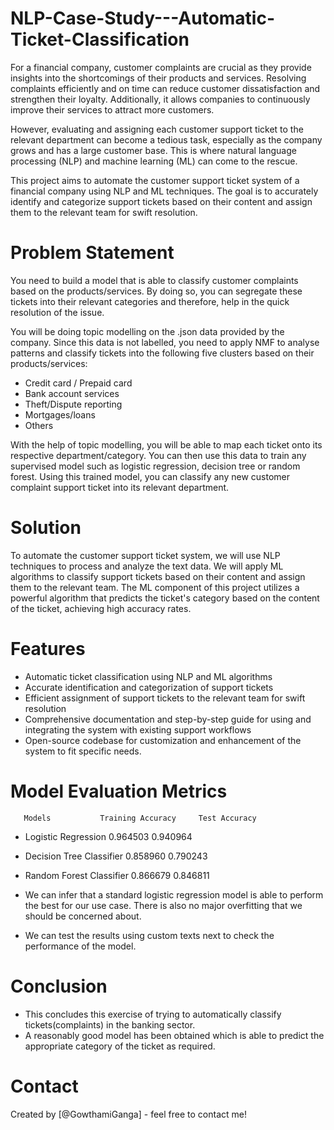 # NLP-Case-Study---Automatic-Ticket-Classification
For a financial company, customer complaints are crucial as they provide insights into the shortcomings of their products and services. Resolving complaints efficiently and on time can reduce customer dissatisfaction and strengthen their loyalty. Additionally, it allows companies to continuously improve their services to attract more customers.

However, evaluating and assigning each customer support ticket to the relevant department can become a tedious task, especially as the company grows and has a large customer base. This is where natural language processing (NLP) and machine learning (ML) can come to the rescue.

This project aims to automate the customer support ticket system of a financial company using NLP and ML techniques. The goal is to accurately identify and categorize support tickets based on their content and assign them to the relevant team for swift resolution.

# Problem Statement
You need to build a model that is able to classify customer complaints based on the products/services. By doing so, you can segregate these tickets into their relevant categories and therefore, help in the quick resolution of the issue.

You will be doing topic modelling on the .json data provided by the company. Since this data is not labelled, you need to apply NMF to analyse patterns and classify tickets into the following five clusters based on their products/services:

- Credit card / Prepaid card
- Bank account services
- Theft/Dispute reporting
- Mortgages/loans
- Others

With the help of topic modelling, you will be able to map each ticket onto its respective department/category. You can then use this data to train any supervised model such as logistic regression, decision tree or random forest. Using this trained model, you can classify any new customer complaint support ticket into its relevant department.

# Solution
To automate the customer support ticket system, we will use NLP techniques to process and analyze the text data. We will apply ML algorithms to classify support tickets based on their content and assign them to the relevant team. The ML component of this project utilizes a powerful algorithm that predicts the ticket's category based on the content of the ticket, achieving high accuracy rates.

# Features
- Automatic ticket classification using NLP and ML algorithms
- Accurate identification and categorization of support tickets
- Efficient assignment of support tickets to the relevant team for swift resolution
- Comprehensive documentation and step-by-step guide for using and integrating the system with existing support workflows
- Open-source codebase for customization and enhancement of the system to fit specific needs.

# Model Evaluation Metrics
       Models           Training Accuracy	  Test Accuracy
- Logistic Regression	       0.964503	    0.940964
- Decision Tree Classifier	       0.858960	    0.790243
- Random Forest Classifier	       0.866679	    0.846811

- We can infer that a standard logistic regression model is able to perform the best for our use case. There is also no major overfitting that we should be concerned about.
- We can test the results using custom texts next to check the performance of the model.

# Conclusion
- This concludes this exercise of trying to automatically classify tickets(complaints) in the banking sector.
- A reasonably good model has been obtained which is able to predict the appropriate category of the ticket as required.

# Contact
Created by [@GowthamiGanga] - feel free to contact me!
